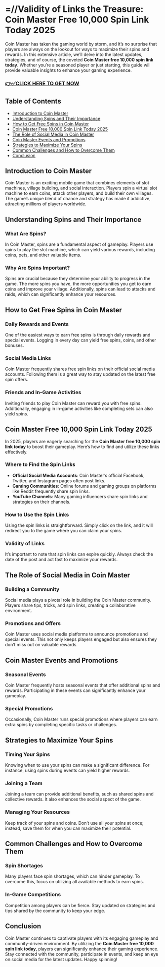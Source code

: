 # =//Validity of Links the Treasure: Coin Master Free 10,000 Spin Link Today 2025

Coin Master has taken the gaming world by storm, and it’s no surprise that players are always on the lookout for ways to maximize their spins and rewards. In this extensive article, we’ll delve into the latest updates, strategies, and of course, the coveted **Coin Master free 10,000 spin link today**. Whether you’re a seasoned player or just starting, this guide will provide valuable insights to enhance your gaming experience.

### [👉✅CLICK HERE TO GET NOW](https://todaylink.site/Coinspins/)

## Table of Contents

- [Introduction to Coin Master](#introduction-to-coin-master)
- [Understanding Spins and Their Importance](#understanding-spins-and-their-importance)
- [How to Get Free Spins in Coin Master](#how-to-get-free-spins-in-coin-master)
- [Coin Master Free 10,000 Spin Link Today 2025](#coin-master-free-10000-spin-link-today-2025)
- [The Role of Social Media in Coin Master](#the-role-of-social-media-in-coin-master)
- [Coin Master Events and Promotions](#coin-master-events-and-promotions)
- [Strategies to Maximize Your Spins](#strategies-to-maximize-your-spins)
- [Common Challenges and How to Overcome Them](#common-challenges-and-how-to-overcome-them)
- [Conclusion](#conclusion)

## Introduction to Coin Master

Coin Master is an exciting mobile game that combines elements of slot machines, village building, and social interaction. Players spin a virtual slot machine to earn coins, attack other players, and build their own villages. The game’s unique blend of chance and strategy has made it addictive, attracting millions of players worldwide.

## Understanding Spins and Their Importance

### What Are Spins?

In Coin Master, spins are a fundamental aspect of gameplay. Players use spins to play the slot machine, which can yield various rewards, including coins, pets, and other valuable items.

### Why Are Spins Important?

Spins are crucial because they determine your ability to progress in the game. The more spins you have, the more opportunities you get to earn coins and improve your village. Additionally, spins can lead to attacks and raids, which can significantly enhance your resources.

## How to Get Free Spins in Coin Master

### Daily Rewards and Events

One of the easiest ways to earn free spins is through daily rewards and special events. Logging in every day can yield free spins, coins, and other bonuses.

### Social Media Links

Coin Master frequently shares free spin links on their official social media accounts. Following them is a great way to stay updated on the latest free spin offers.

### Friends and In-Game Activities

Inviting friends to play Coin Master can reward you with free spins. Additionally, engaging in in-game activities like completing sets can also yield spins.

## Coin Master Free 10,000 Spin Link Today 2025

In 2025, players are eagerly searching for the **Coin Master free 10,000 spin link today** to boost their gameplay. Here’s how to find and utilize these links effectively.

### Where to Find the Spin Links

- **Official Social Media Accounts**: Coin Master’s official Facebook, Twitter, and Instagram pages often post links.
- **Gaming Communities**: Online forums and gaming groups on platforms like Reddit frequently share spin links.
- **YouTube Channels**: Many gaming influencers share spin links and strategies on their channels.

### How to Use the Spin Links

Using the spin links is straightforward. Simply click on the link, and it will redirect you to the game where you can claim your spins.

### Validity of Links

It’s important to note that spin links can expire quickly. Always check the date of the post and act fast to maximize your rewards.

## The Role of Social Media in Coin Master

### Building a Community

Social media plays a pivotal role in building the Coin Master community. Players share tips, tricks, and spin links, creating a collaborative environment.

### Promotions and Offers

Coin Master uses social media platforms to announce promotions and special events. This not only keeps players engaged but also ensures they don’t miss out on valuable rewards.

## Coin Master Events and Promotions

### Seasonal Events

Coin Master frequently hosts seasonal events that offer additional spins and rewards. Participating in these events can significantly enhance your gameplay.

### Special Promotions

Occasionally, Coin Master runs special promotions where players can earn extra spins by completing specific tasks or challenges.

## Strategies to Maximize Your Spins

### Timing Your Spins

Knowing when to use your spins can make a significant difference. For instance, using spins during events can yield higher rewards.

### Joining a Team

Joining a team can provide additional benefits, such as shared spins and collective rewards. It also enhances the social aspect of the game.

### Managing Your Resources

Keep track of your spins and coins. Don’t use all your spins at once; instead, save them for when you can maximize their potential.

## Common Challenges and How to Overcome Them

### Spin Shortages

Many players face spin shortages, which can hinder gameplay. To overcome this, focus on utilizing all available methods to earn spins.

### In-Game Competitions

Competition among players can be fierce. Stay updated on strategies and tips shared by the community to keep your edge.

## Conclusion

Coin Master continues to captivate players with its engaging gameplay and community-driven environment. By utilizing the **Coin Master free 10,000 spin link today**, players can significantly enhance their gaming experience. Stay connected with the community, participate in events, and keep an eye on social media for the latest updates. Happy spinning!
